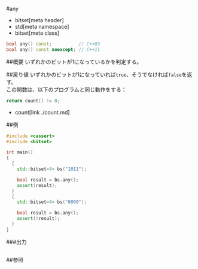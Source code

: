 #any
* bitset[meta header]
* std[meta namespace]
* bitset[meta class]

```cpp
bool any() const;          // C++03
bool any() const noexcept; // C++11
```

##概要
いずれかのビットが1になっているかを判定する。


##戻り値
いずれかのビットが1になっていれば`true`、そうでなければ`false`を返す。  
この関数は、以下のプログラムと同じ動作をする：

```cpp
return count() != 0;
```
* count[link ./count.md]


##例
```cpp
#include <cassert>
#include <bitset>

int main()
{
  {
    std::bitset<4> bs("1011");

    bool result = bs.any();
    assert(result);
  }
  {
    std::bitset<4> bs("0000");

    bool result = bs.any();
    assert(!result);
  }
}
```

###出力
```
```

##参照

